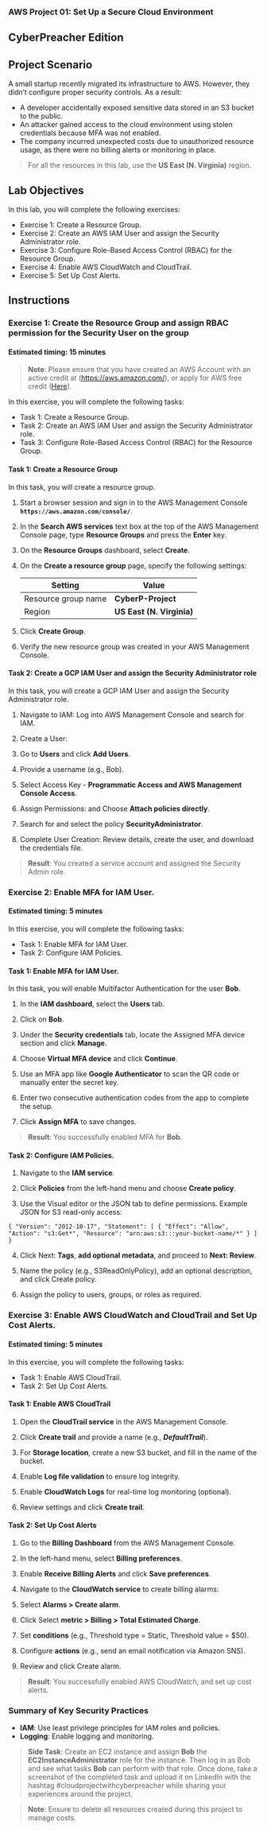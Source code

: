 ### AWS Project 01: Set Up a Secure Cloud Environment
## CyberPreacher Edition

## Project Scenario
A small startup recently migrated its infrastructure to AWS. However, they didn’t configure proper security controls. As a result:
- A developer accidentally exposed sensitive data stored in an S3 bucket to the public.
- An attacker gained access to the cloud environment using stolen credentials because MFA was not enabled.
- The company incurred unexpected costs due to unauthorized resource usage, as there were no billing alerts or monitoring in place.

> For all the resources in this lab, use the **US East (N. Virginia)** region.

## Lab Objectives
In this lab, you will complete the following exercises:
- Exercise 1: Create a Resource Group.
- Exercise 2: Create an AWS IAM User and assign the Security Administrator role.
- Exercise 3: Configure Role-Based Access Control (RBAC) for the Resource Group.
- Exercise 4: Enable AWS CloudWatch and CloudTrail.
- Exercise 5: Set Up Cost Alerts.

## Instructions

### Exercise 1: Create the Resource Group and assign RBAC permission for the Security User on the group

#### Estimated timing: 15 minutes

> **Note**: Please ensure that you have created an AWS Account with an active credit at (https://aws.amazon.com/), or apply for AWS free credit ([Here](https://pages.awscloud.com/GLOBAL_NCA_LN_ARRC-program-A300-2023.html)).

In this exercise, you will complete the following tasks:
- Task 1: Create a Resource Group.
- Task 2: Create an AWS IAM User and assign the Security Administrator role.
- Task 3: Configure Role-Based Access Control (RBAC) for the Resource Group.

#### Task 1: Create a Resource Group

In this task, you will create a resource group.

1. Start a browser session and sign in to the AWS Management Console **`https://aws.amazon.com/console/`**.

2. In the **Search AWS services** text box at the top of the AWS Management Console page, type **Resource Groups** and press the **Enter** key.

3. On the **Resource Groups** dashboard, select **Create**.

4. On the **Create a resource group** page, specify the following settings:

   |Setting|Value|
   |---|---|
   |Resource group name|**CyberP-Project**|
   |Region|**US East (N. Virginia)**|

5. Click **Create Group**.

6. Verify the new resource group was created in your AWS Management Console.

#### Task 2: Create a GCP IAM User and assign the Security Administrator role

In this task, you will create a GCP IAM User and assign the Security Administrator role.

1. Navigate to IAM: Log into AWS Management Console and search for IAM.

2. Create a User:

3. Go to **Users** and click **Add Users**.

4. Provide a username (e.g., Bob).

5. Select Access Key - **Programmatic Access and AWS Management Console Access**.

6. Assign Permissions: and Choose **Attach policies directly**.

8. Search for and select the policy **SecurityAdministrator**.

9. Complete User Creation: Review details, create the user, and download the credentials file.

> **Result**: You created a service account and assigned the Security Admin role.

### Exercise 2: Enable MFA for IAM User.

#### Estimated timing: 5 minutes

In this exercise, you will complete the following tasks:
- Task 1: Enable MFA for IAM User.
- Task 2: Configure IAM Policies.

#### Task 1: Enable MFA for IAM User.

In this task, you will enable Multifactor Authentication for the user **Bob**.

1. In the **IAM dashboard**, select the **Users** tab.

2. Click on **Bob**.

3. Under the **Security credentials** tab, locate the Assigned MFA device section and click **Manage**.

4. Choose **Virtual MFA device** and click **Continue**.

5. Use an MFA app like **Google Authenticator** to scan the QR code or manually enter the secret key.

6. Enter two consecutive authentication codes from the app to complete the setup.

7. Click **Assign MFA** to save changes.

> **Result**: You successfully enabled MFA for **Bob**.

#### Task 2: Configure IAM Policies.

1. Navigate to the **IAM service**.

2. Click **Policies** from the left-hand menu and choose **Create policy**.

3. Use the Visual editor or the JSON tab to define permissions. Example JSON for S3 read-only access:

``{
  "Version": "2012-10-17",
  "Statement": [
    {
      "Effect": "Allow",
      "Action": "s3:Get*",
      "Resource": "arn:aws:s3:::your-bucket-name/*"
    }
  ]
}``

4. Click Next: **Tags**, **add optional metadata**, and proceed to **Next: Review**.

5. Name the policy (e.g., S3ReadOnlyPolicy), add an optional description, and click Create policy.

6. Assign the policy to users, groups, or roles as required.

### Exercise 3: Enable AWS CloudWatch and CloudTrail and Set Up Cost Alerts.
#### Estimated timing: 5 minutes

In this exercise, you will complete the following tasks:
- Task 1: Enable AWS CloudTrail.
- Task 2: Set Up Cost Alerts.

#### Task 1: Enable AWS CloudTrail

1. Open the **CloudTrail service** in the AWS Management Console.

2. Click **Create trail** and provide a name (e.g., ***DefaultTrail***).

3. For **Storage location**, create a new S3 bucket, and fill in the name of the bucket.

4. Enable **Log file validation** to ensure log integrity.

5. Enable **CloudWatch Logs** for real-time log monitoring (optional).

6. Review settings and click **Create trail**.

#### Task 2: Set Up Cost Alerts

1. Go to the **Billing Dashboard** from the AWS Management Console.

2. In the left-hand menu, select **Billing preferences**.

3. Enable **Receive Billing Alerts** and click **Save preferences**.

4. Navigate to the **CloudWatch service** to create billing alarms:

5. Select **Alarms > Create alarm**.

6. Click Select **metric > Billing > Total Estimated Charge**.

7. Set **conditions** (e.g., Threshold type = Static, Threshold value = $50).

8. Configure **actions** (e.g., send an email notification via Amazon SNS).

9. Review and click Create alarm.

> **Result**: You successfully enabled AWS CloudWatch, and set up cost alerts.

### Summary of Key Security Practices

- **IAM**: Use least privilege principles for IAM roles and policies.
- **Logging**: Enable logging and monitoring.

> **Side Task**: Create an EC2 instance and assign **Bob** the **EC2InstanceAdministrator** role for the instance. Then log in as Bob and see what tasks **Bob** can perform with that role. Once done, take a screenshot of the completed task and upload it on LinkedIn with the hashtag #cloudprojectwithcyberpreacher while sharing your experiences around the project.

> **Note**: Ensure to delete all resources created during this project to manage costs.